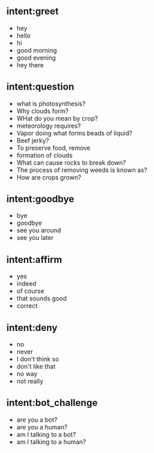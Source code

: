 ## intent:greet
- hey
- hello
- hi
- good morning
- good evening
- hey there


## intent:question
- what is photosynthesis?
- Why clouds form?
- WHat do you mean by crop?
- meteorology requires?
- Vapor doing what forms beads of liquid?
- Beef jerky?
- To preserve food, remove
- formation of clouds
- What can cause rocks to break down?
- The process of removing weeds is known as?
- How are crops grown?


## intent:goodbye
- bye
- goodbye
- see you around
- see you later

## intent:affirm
- yes
- indeed
- of course
- that sounds good
- correct

## intent:deny
- no
- never
- I don't think so
- don't like that
- no way
- not really

## intent:bot_challenge
- are you a bot?
- are you a human?
- am I talking to a bot?
- am I talking to a human?
